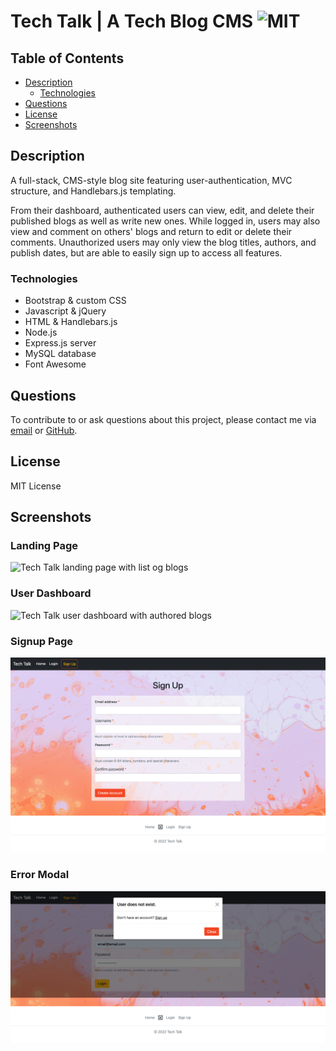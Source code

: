 # Tech Talk | A Tech Blog CMS ![MIT](https://img.shields.io/static/v1?label=MIT&message=License&color=blueviolet)

## Table of Contents

- [Description](#description)
  - [Technologies](#technologies)
- [Questions](#questions)
- [License](#license)
- [Screenshots](#screenshots)

## Description

A full-stack, CMS-style blog site featuring user-authentication, MVC structure, and Handlebars.js templating.

From their dashboard, authenticated users can view, edit, and delete their published blogs as well as write new ones. While logged in, users may also view and comment on others' blogs and return to edit or delete their comments. Unauthorized users may only view the blog titles, authors, and publish dates, but are able to easily sign up to access all features.

### Technologies

- Bootstrap & custom CSS
- Javascript & jQuery
- HTML & Handlebars.js
- Node.js
- Express.js server
- MySQL database
- Font Awesome

## Questions

To contribute to or ask questions about this project, please contact me via [email](mailto:kayle.patton22@gmail.com) or [GitHub](https://github.com/kayleriegerpatton).

## License

MIT License

## Screenshots

### Landing Page

![Tech Talk landing page with list og blogs](public/assets/images/screenshots/landing.png)

### User Dashboard

![Tech Talk user dashboard with authored blogs](public/assets/images/screenshots/dashboard.png)

### Signup Page

![Tech Talk signup form](public/assets/images/screenshots/signup.png)

### Error Modal

![Tech Talk 'user does not exist' error modal](public/assets/images/screenshots/error-modal.png)
